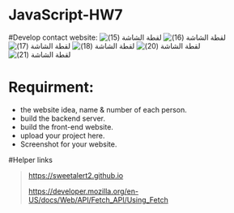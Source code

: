 # JavaScript-HW7

#Develop contact website:
![‏‏لقطة الشاشة (15)](https://user-images.githubusercontent.com/52765342/188512093-01c4741a-eb4b-44e1-a2c0-b1ee974d7ca8.png)
![‏‏لقطة الشاشة (16)](https://user-images.githubusercontent.com/52765342/188512094-09e30dbf-ab91-4be7-b203-22cf9beb1d08.png)
![‏‏لقطة الشاشة (17)](https://user-images.githubusercontent.com/52765342/188512096-1b0c9d46-ec08-4792-9f78-2d201a8ee15f.png)
![‏‏لقطة الشاشة (18)](https://user-images.githubusercontent.com/52765342/188512097-c6435403-7fdb-4d13-868b-2f833afd442f.png)
![‏‏لقطة الشاشة (20)](https://user-images.githubusercontent.com/52765342/188512098-4d894b9f-3713-4aea-84c1-eef3ae3f19f3.png)
![‏‏لقطة الشاشة (21)](https://user-images.githubusercontent.com/52765342/188512099-7c5fab97-bf4e-468d-8dab-729bca55785d.png)

# Requirment:
 * the website idea, name & number of each person.
 * build the backend server.
 * build the front-end website.
 * upload your project here.
 * Screenshot for your website.

#Helper links 
> https://sweetalert2.github.io
> 
> https://developer.mozilla.org/en-US/docs/Web/API/Fetch_API/Using_Fetch
